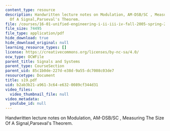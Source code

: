 ```yaml
---
content_type: resource
description: Handwritten lecture notes on Modulation, AM-DSB/SC , Measuring The Size
  Of A Signal,Parseval's Theorem.
file: /courses/16-01-unified-engineering-i-ii-iii-iv-fall-2005-spring-2006/b2ab3b21a9613c64e6320089cf344d31_s19.pdf
file_size: 74495
file_type: application/pdf
hide_download: true
hide_download_original: null
learning_resource_types: []
license: https://creativecommons.org/licenses/by-nc-sa/4.0/
ocw_type: OCWFile
parent_title: Signals and Systems
parent_type: CourseSection
parent_uid: 85c1b0de-227d-e38d-9a55-dc7008c03de7
resourcetype: Document
title: s19.pdf
uid: b2ab3b21-a961-3c64-e632-0089cf344d31
video_files:
  video_thumbnail_file: null
video_metadata:
  youtube_id: null
---
```

Handwritten lecture notes on Modulation, AM-DSB/SC , Measuring The Size Of A Signal,Parseval's Theorem.